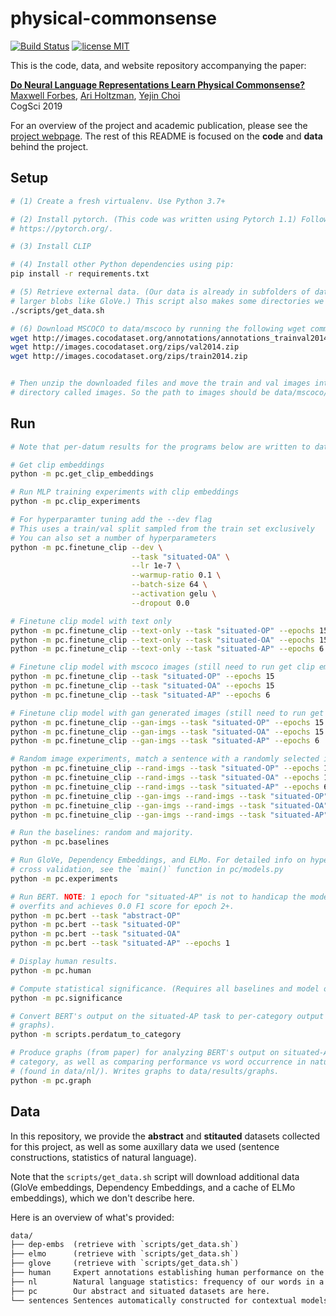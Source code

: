 # physical-commonsense

[![Build Status](https://travis-ci.org/mbforbes/physical-commonsense.svg?branch=master)](https://travis-ci.org/mbforbes/physical-commonsense)
[![license MIT](https://img.shields.io/badge/license-MIT-blue.svg)](https://github.com/mbforbes/physical-commonsense/blob/master/LICENSE.txt)

This is the code, data, and website repository accompanying the paper:

**[Do Neural Language Representations Learn Physical Commonsense?](https://arxiv.org/abs/1908.02899)** <br />
[Maxwell Forbes](http://maxwellforbes.com/), [Ari Holtzman](https://ari-holtzman.github.io/), [Yejin Choi](https://homes.cs.washington.edu/~yejin/) <br />
CogSci 2019

For an overview of the project and academic publication, please see the [project
webpage](https://mbforbes.github.io/physical-commonsense/). The rest of this README is
focused on the **code** and **data** behind the project.

## Setup

```bash
# (1) Create a fresh virtualenv. Use Python 3.7+

# (2) Install pytorch. (This code was written using Pytorch 1.1) Follow directions at
# https://pytorch.org/.

# (3) Install CLIP

# (4) Install other Python dependencies using pip:
pip install -r requirements.txt

# (5) Retrieve external data. (Our data is already in subfolders of data/; this is for
# larger blobs like GloVe.) This script also makes some directories we'll need.
./scripts/get_data.sh

# (6) Download MSCOCO to data/mscoco by running the following wget commands
wget http://images.cocodataset.org/annotations/annotations_trainval2014.zip
wget http://images.cocodataset.org/zips/val2014.zip
wget http://images.cocodataset.org/zips/train2014.zip


# Then unzip the downloaded files and move the train and val images into one 
# directory called images. So the path to images should be data/mscoco/images
```

## Run

```bash
# Note that per-datum results for the programs below are written to data/results/

# Get clip embeddings
python -m pc.get_clip_embeddings

# Run MLP training experiments with clip embeddings
python -m pc.clip_experiments

# For hyperparamter tuning add the --dev flag
# This uses a train/val split sampled from the train set exclusively
# You can also set a number of hyperparameters
python -m pc.finetune_clip --dev \
                           --task "situated-OA" \
                           --lr 1e-7 \
                           --warmup-ratio 0.1 \
                           --batch-size 64 \
                           --activation gelu \
                           --dropout 0.0

# Finetune clip model with text only
python -m pc.finetune_clip --text-only --task "situated-OP" --epochs 15
python -m pc.finetune_clip --text-only --task "situated-OA" --epochs 15
python -m pc.finetune_clip --text-only --task "situated-AP" --epochs 6

# Finetune clip model with mscoco images (still need to run get clip embeddings before this)
python -m pc.finetune_clip --task "situated-OP" --epochs 15
python -m pc.finetune_clip --task "situated-OA" --epochs 15
python -m pc.finetune_clip --task "situated-AP" --epochs 6

# Finetune clip model with gan generated images (still need to run get clip embeddings before this)
python -m pc.finetune_clip --gan-imgs --task "situated-OP" --epochs 15
python -m pc.finetune_clip --gan-imgs --task "situated-OA" --epochs 15
python -m pc.finetune_clip --gan-imgs --task "situated-AP" --epochs 6

# Random image experiments, match a sentence with a randomly selected image instead of the corresponding one
python -m pc.finetuine_clip --rand-imgs --task "situated-OP" --epochs 15
python -m pc.finetuine_clip --rand-imgs --task "situated-OA" --epochs 15
python -m pc.finetuine_clip --rand-imgs --task "situated-AP" --epochs 6
python -m pc.finetuine_clip --gan-imgs --rand-imgs --task "situated-OP" --epochs 15
python -m pc.finetuine_clip --gan-imgs --rand-imgs --task "situated-OA" --epochs 15
python -m pc.finetuine_clip --gan-imgs --rand-imgs --task "situated-AP" --epochs 6

# Run the baselines: random and majority.
python -m pc.baselines

# Run GloVe, Dependency Embeddings, and ELMo. For detailed info on hyperparameters and
# cross validation, see the `main()` function in pc/models.py
python -m pc.experiments

# Run BERT. NOTE: 1 epoch for "situated-AP" is not to handicap the model; rather, it
# overfits and achieves 0.0 F1 score for epoch 2+.
python -m pc.bert --task "abstract-OP"
python -m pc.bert --task "situated-OP"
python -m pc.bert --task "situated-OA"
python -m pc.bert --task "situated-AP" --epochs 1

# Display human results.
python -m pc.human

# Compute statistical significance. (Requires all baselines and model output.)
python -m pc.significance

# Convert BERT's output on the situated-AP task to per-category output (for making
# graphs).
python -m scripts.perdatum_to_category

# Produce graphs (from paper) for analyzing BERT's output on situated-AP task per-
# category, as well as comparing performance vs word occurrence in natural language
# (found in data/nl/). Writes graphs to data/results/graphs.
python -m pc.graph
```

## Data

In this repository, we provide the **abstract** and **stitauted** datasets collected for
this project, as well as some auxillary data we used (sentence constructions, statistics
of natural language).

Note that the `scripts/get_data.sh` script will download additional data (GloVe
embeddings, Dependency Embeddings, and a cache of ELMo embeddings), which we don't
describe here.

Here is an overview of what's provided:

```txt
data/
├── dep-embs  (retrieve with `scripts/get_data.sh`)
├── elmo      (retrieve with `scripts/get_data.sh`)
├── glove     (retrieve with `scripts/get_data.sh`)
├── human     Expert annotations establishing human performance on the task.
├── nl        Natural language statistics: frequency of our words in a large corpus.
├── pc        Our abstract and situated datasets are here.
└── sentences Sentences automatically constructed for contextual models (ELMo, BERT).
```

